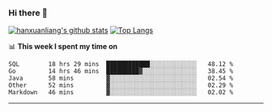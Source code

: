 ### Hi there 👋

<!--
**hanxuanliang/hanxuanliang** is a ✨ _special_ ✨ repository because its `README.md` (this file) appears on your GitHub profile.

Here are some ideas to get you started:

- 🔭 I’m currently working on ...
- 🌱 I’m currently learning ...
- 👯 I’m looking to collaborate on ...
- 🤔 I’m looking for help with ...
- 💬 Ask me about ...
- 📫 How to reach me: ...
- 😄 Pronouns: ...
- ⚡ Fun fact: ...
-->
[![hanxuanliang's github stats](https://github-readme-stats.vercel.app/api?username=hanxuanliang&count_private=true&show_icons=true)](https://github.com/anuraghazra/github-readme-stats)
[![Top Langs](https://github-readme-stats.vercel.app/api/top-langs/?username=hanxuanliang&layout=compact)](https://github.com/anuraghazra/github-readme-stats)

📊 **This week I spent my time on**
<!--START_SECTION:waka-->
```text
SQL        18 hrs 29 mins  ████████████░░░░░░░░░░░░░   48.12 % 
Go         14 hrs 46 mins  █████████▓░░░░░░░░░░░░░░░   38.45 % 
Java       58 mins         ▓░░░░░░░░░░░░░░░░░░░░░░░░   02.54 % 
Other      52 mins         ▓░░░░░░░░░░░░░░░░░░░░░░░░   02.29 % 
Markdown   46 mins         ▓░░░░░░░░░░░░░░░░░░░░░░░░   02.02 % 
```
<!--END_SECTION:waka-->

***